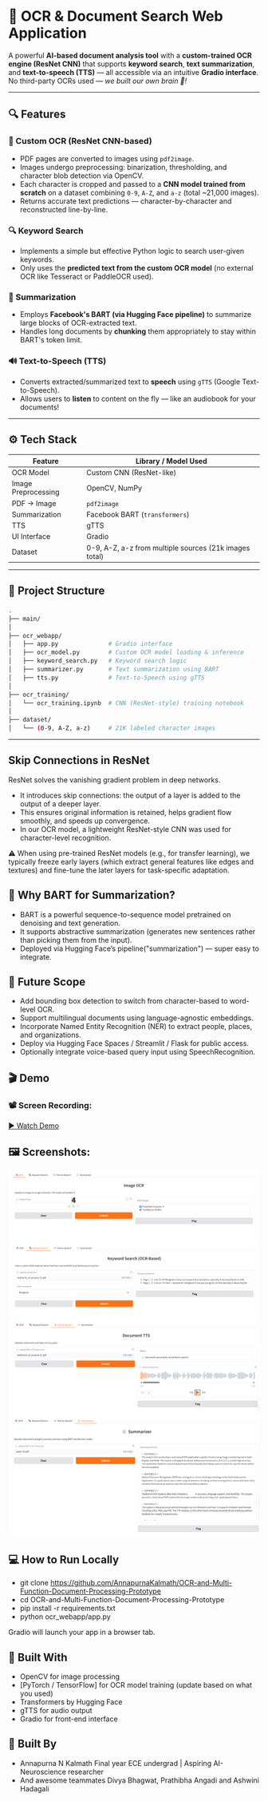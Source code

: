 # 🧠 OCR & Document Search Web Application

A powerful **AI-based document analysis tool** with a **custom-trained OCR engine (ResNet CNN)** that supports **keyword search**, **text summarization**, and **text-to-speech (TTS)** — all accessible via an intuitive **Gradio interface**. No third-party OCRs used — *we built our own brain 🧠!*

---

## 🔍 Features

### 🧠 Custom OCR (ResNet CNN-based)
- PDF pages are converted to images using `pdf2image`.
- Images undergo preprocessing: binarization, thresholding, and character blob detection via OpenCV.
- Each character is cropped and passed to a **CNN model trained from scratch** on a dataset combining `0-9`, `A-Z`, and `a-z` (total ~21,000 images).
- Returns accurate text predictions — character-by-character and reconstructed line-by-line.

### 🔍 Keyword Search
- Implements a simple but effective Python logic to search user-given keywords.
- Only uses the **predicted text from the custom OCR model** (no external OCR like Tesseract or PaddleOCR used).

### 🧠 Summarization
- Employs **Facebook's BART (via Hugging Face pipeline)** to summarize large blocks of OCR-extracted text.
- Handles long documents by **chunking** them appropriately to stay within BART's token limit.

### 🔊 Text-to-Speech (TTS)
- Converts extracted/summarized text to **speech** using `gTTS` (Google Text-to-Speech).
- Allows users to **listen** to content on the fly — like an audiobook for your documents!

---

## ⚙️ Tech Stack

| Feature            | Library / Model Used            |
|--------------------|----------------------------------|
| OCR Model          | Custom CNN (ResNet-like)         |
| Image Preprocessing| OpenCV, NumPy                    |
| PDF → Image        | `pdf2image`                      |
| Summarization      | Facebook BART (`transformers`)   |
| TTS                | gTTS                             |
| UI Interface       | Gradio                           |
| Dataset            | 0-9, A-Z, a-z from multiple sources (21k images total) |

---


## 📁 Project Structure

```bash
.
├── main/
│
├── ocr_webapp/
│   ├── app.py              # Gradio interface
│   ├── ocr_model.py        # Custom OCR model loading & inference
│   ├── keyword_search.py   # Keyword search logic
│   ├── summarizer.py       # Text summarization using BART
│   ├── tts.py              # Text-to-Speech using gTTS
│
├── ocr_training/
│   └── ocr_training.ipynb  # CNN (ResNet-style) training notebook
│
├── dataset/
│   └── (0-9, A-Z, a-z)     # 21K labeled character images

```
---

## Skip Connections in ResNet
ResNet solves the vanishing gradient problem in deep networks.
- It introduces skip connections: the output of a layer is added to the output of a deeper layer.
- This ensures original information is retained, helps gradient flow smoothly, and speeds up convergence.
- In our OCR model, a lightweight ResNet-style CNN was used for character-level recognition.

⚠️ When using pre-trained ResNet models (e.g., for transfer learning), we typically freeze early layers (which extract general features like edges and textures) and fine-tune the later layers for task-specific adaptation.

## 💬 Why BART for Summarization?
- BART is a powerful sequence-to-sequence model pretrained on denoising and text generation.
- It supports abstractive summarization (generates new sentences rather than picking them from the input).
- Deployed via Hugging Face’s pipeline("summarization") — super easy to integrate.

## 🚀 Future Scope
- Add bounding box detection to switch from character-based to word-level OCR.
- Support multilingual documents using language-agnostic embeddings.
- Incorporate Named Entity Recognition (NER) to extract people, places, and organizations.
- Deploy via Hugging Face Spaces / Streamlit / Flask for public access.
- Optionally integrate voice-based query input using SpeechRecognition.

## 🎬 Demo
### 📽️ Screen Recording:
[▶️ Watch Demo](https://drive.google.com/file/d/18CgIOKvCjeyroPFnBN53CKDyW2QS-ZJq/view?usp=sharing)

## 🖼️ Screenshots:
![OCR Output](OCR_output.png)
![Keyword Search Output](Keyword_search_output.png)
![Text to Speech Output](TTS_output.png)
![Text Summarizer Output](Summarization_output.png)

## 💻 How to Run Locally
- git clone https://github.com/AnnapurnaKalmath/OCR-and-Multi-Function-Document-Processing-Prototype
- cd OCR-and-Multi-Function-Document-Processing-Prototype
- pip install -r requirements.txt
- python ocr_webapp/app.py

Gradio will launch your app in a browser tab.

## 🤝 Built With
- OpenCV for image processing
- [PyTorch / TensorFlow] for OCR model training (update based on what you used)
- Transformers by Hugging Face
- gTTS for audio output
- Gradio for front-end interface

## 🧠 Built By
- Annapurna N Kalmath
Final year ECE undergrad | Aspiring AI-Neuroscience researcher
- And awesome teammates Divya Bhagwat, Prathibha Angadi and Ashwini Hadagali

